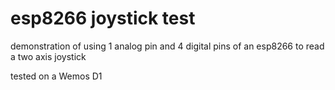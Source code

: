 # esp8266 joystick test

demonstration of using 1 analog pin and 4 digital pins of an esp8266 to read a two axis joystick 

tested on a Wemos D1
